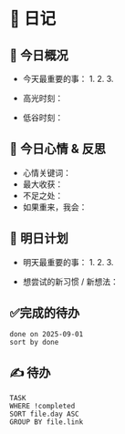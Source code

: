 # 📅 日记

## 📍 今日概况
- 今天最重要的事：
  1. 
  2. 
  3. 

- 高光时刻：
- 低谷时刻：

## 💭 今日心情 & 反思
- 心情关键词：
- 最大收获：
- 不足之处：
- 如果重来，我会：

## 🎯 明日计划
- 明天最重要的事：
  1. 
  2. 
  3. 

- 想尝试的新习惯 / 新想法：

## ✅完成的待办
```tasks
done on 2025-09-01
sort by done
```



## ✍ 待办

```dataview
TASK
WHERE !completed
SORT file.day ASC
GROUP BY file.link
```

